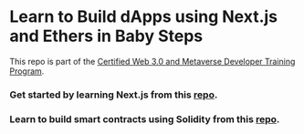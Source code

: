 # Learn to Build dApps using Next.js and Ethers in Baby Steps

This repo is part of the [Certified Web 3.0 and Metaverse Developer Training Program](https://www.panaverse.co/).

### Get started by learning Next.js from this [repo](https://github.com/panacloud-modern-global-apps/nextjs).

### Learn to build smart contracts using Solidity from this [repo](https://github.com/panacloud-modern-global-apps/defi-dapps-solidity-smart-contracts).
